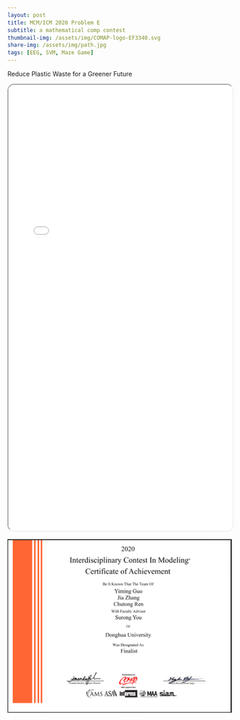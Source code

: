 ```yaml
---
layout: post
title: MCM/ICM 2020 Problem E
subtitle: a mathematical comp contest
thumbnail-img: /assets/img/COMAP-logo-EF3340.svg
share-img: /assets/img/path.jpg
tags: [EEG, SVM, Maze Game]
---
```


Reduce Plastic Waste for a Greener Future

<iframe 
  src="/assets/pdf/MCM-2012496.pdf" 
  width="100%" 
  height="1000px" 
  style="border-radius: 15px;">
</iframe>

![F Certificate(1%)](/assets/img/MCM-F.jpg)
